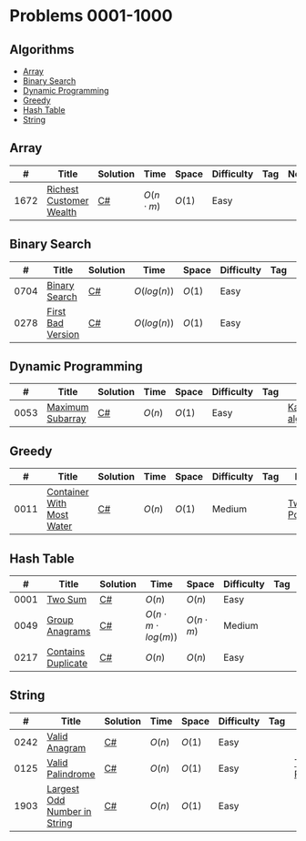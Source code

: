 # Problems 0001-1000 <!-- omit from toc -->

## Algorithms <!-- omit from toc -->

- [Array](#array)
- [Binary Search](#binary-search)
- [Dynamic Programming](#dynamic-programming)
- [Greedy](#greedy)
- [Hash Table](#hash-table)
- [String](#string)

## Array

|  #  | Title           |  Solution       |  Time           | Space           | Difficulty    | Tag          | Note|  
|-----|---------------- | --------------- | --------------- | --------------- | ------------- |--------------|-----|
|1672|[Richest Customer Wealth](https://leetcode.com/problems/richest-customer-wealth/)| [C#](./C%23/1672-Richest_Customer_Wealth.cs)| $O(n \cdot m)$| $O(1)$|Easy|||

## Binary Search

|  #  | Title           |  Solution       |  Time           | Space           | Difficulty    | Tag          | Note|  
|-----|---------------- | --------------- | --------------- | --------------- | ------------- |--------------|-----|
|0704|[Binary Search](https://leetcode.com/problems/binary-search/)| [C#](./C%23/0704-Binary_Search.cs)| $O(log(n))$| $O(1)$|Easy|||
|0278|[First Bad Version](https://leetcode.com/problems/first-bad-version/)| [C#](./C%23/0278-First_Bad_Version.cs)| $O(log(n))$| $O(1)$|Easy|||

## Dynamic Programming

|  #  | Title           |  Solution       |  Time           | Space           | Difficulty    | Tag          | Note|  
|-----|---------------- | --------------- | --------------- | --------------- | ------------- |--------------|-----|
|0053|[Maximum Subarray](https://leetcode.com/problems/maximum-subarray/)| [C#](./C%23/0053-Maximum_Subarray.cs)| $O(n)$| $O(1)$|Easy||[Kadane's algorithm](https://www.geeksforgeeks.org/largest-sum-contiguous-subarray/)|

## Greedy

|  #  | Title           |  Solution       |  Time           | Space           | Difficulty    | Tag          | Note|
|-----|---------------- | --------------- | --------------- | --------------- | ------------- |--------------|-----|
|0011|[Container With Most Water](https://leetcode.com/problems/container-with-most-water/)| [C#](./C%23/0011-Container_With_Most_Water.cs)| $O(n)$| $O(1)$|Medium||[Two Pointers](https://www.geeksforgeeks.org/two-pointers-technique/)|

## Hash Table

|  #  | Title           |  Solution       |  Time           | Space           | Difficulty    | Tag          | Note|  
|-----|---------------- | --------------- | --------------- | --------------- | ------------- |--------------|-----|
|0001|[Two Sum](https://leetcode.com/problems/two-sum/)| [C#](./C%23/0001-Two_Sum.cs)| $O(n)$| $O(n)$|Easy|||  
|0049|[Group Anagrams](https://leetcode.com/problems/group-anagrams/)| [C#](./C%23/0049-Group_Anagrams.cs)| $O(n \cdot  m \cdot log(m))$| $O(n \cdot m)$|Medium|||
|0217|[Contains Duplicate](https://leetcode.com/problems/contains-duplicate/)| [C#](./C%23/0217-Contains_Duplicate.cs)| $O(n)$| $O(n)$|Easy|||

## String

|  #  | Title           |  Solution       |  Time           | Space           | Difficulty    | Tag          | Note|  
|-----|---------------- | --------------- | --------------- | --------------- | ------------- |--------------|-----|
|0242|[Valid Anagram](https://leetcode.com/problems/valid-anagram/)| [C#](./C%23/0242-Valid_Anagram.cs)| $O(n)$| $O(1)$|Easy|||
|0125|[Valid Palindrome](https://leetcode.com/problems/valid-palindrome/)| [C#](./C%23/0125-Valid_Palindrome.cs)| $O(n)$| $O(1)$|Easy||[Two Pointers](https://www.geeksforgeeks.org/two-pointers-technique/)|
|1903|[Largest Odd Number in String](https://leetcode.com/problems/largest-odd-number-in-string/)| [C#](./C%23/1903-Largest_Odd_Number_in_String.cs)| $O(n)$| $O(1)$|Easy|||
